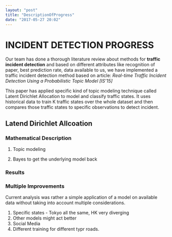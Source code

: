 ```yaml
---
layout: "post"
title: "DescriptionOfProgress"
date: "2017-05-27 20:02"
---
```



# INCIDENT DETECTION PROGRESS

Our team has done a thorough literature review about methods for **traffic incident detection** and based on different attributes like recognition of paper, best prediction rate, data available to us, we have implemented a traffic incident detection method based on article: _Real-time Traffic Incident Detection Using a Probabilistic Topic Model [IS’15]_

This paper has applied specific kind of topic modeling technique called Latent Dirichlet Allocation to model and classify traffic states. It uses historical data to train K traffic states over the whole dataset and then compares those traffic states to specific observations to detect incident.

## Latend Dirichlet Allcoation
### Mathematical Description




1. Topic modeling



2. Bayes to get the underlying model back

### Results

### Multiple Improvements

Current analysis was rather a simple application of a model on available data without taking into account multiple considerations.  

1. Specific states - Tokyo all the same, HK very diverging
2. Other models might act better
3. Social Media
4. Different training for different typr roads.
